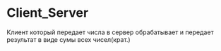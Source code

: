 # Client_Server
Клиент который передает числа в сервер обрабатывает и передает результат в виде сумы всех чисел(крат.)
